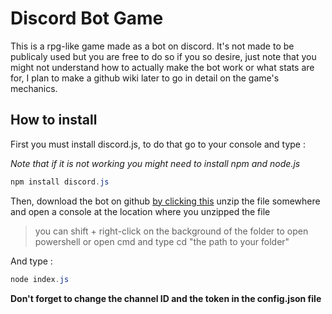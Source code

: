 # Discord Bot Game

This is a rpg-like game made as a bot on discord. It's not made to be publicaly used but you are free to do so if you so desire, just note that you might not understand how to actually make the bot work or what stats are for, I plan to make a github wiki later to go in detail on the game's mechanics.

## How to install

First you must install discord.js, to do that go to your console and type :

*Note that if it is not working you might need to install npm and node.js*

```powershell
npm install discord.js
```

Then, download the bot on github [by clicking this](https://github.com/Elynejs/game-public/archive/master.zip "Download link for the bot") unzip the file somewhere and open a console at the location where you unzipped the file
> you can shift + right-click on the background of the folder to open powershell or open cmd and type cd "the path to your folder"

And type :

```powershell
node index.js
```

__**Don't forget to change the channel ID and the token in the config.json file**__
